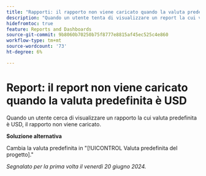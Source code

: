 ```yaml
---
title: "Rapporti: il rapporto non viene caricato quando la valuta predefinita è USD"
description: "Quando un utente tenta di visualizzare un report la cui valuta predefinita è USD, il report non viene caricato."
hidefromtoc: true
feature: Reports and Dashboards
source-git-commit: 9b8060b70250b75f8777e8815af45ec525c4e860
workflow-type: tm+mt
source-wordcount: '73'
ht-degree: 6%

---
```



# Report: il report non viene caricato quando la valuta predefinita è USD

Quando un utente cerca di visualizzare un rapporto la cui valuta predefinita è USD, il rapporto non viene caricato.

**Soluzione alternativa**

Cambia la valuta predefinita in &quot;[!UICONTROL Valuta predefinita del progetto].&quot;

_Segnalato per la prima volta il venerdì 20 giugno 2024._
